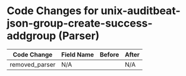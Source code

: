 # Code Changes for unix-auditbeat-json-group-create-success-addgroup (Parser)

| Code Change | Field Name | Before | After |
|-------------|------------|--------|-------|
| removed_parser | N/A |  | N/A |